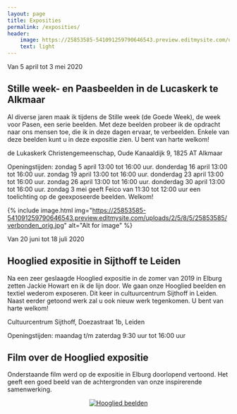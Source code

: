 ```yaml
---
layout: page
title: Exposities
permalink: /exposities/
header:
    image: https://25853585-541091259790646543.preview.editmysite.com/uploads/2/5/8/5/25853585/expositie-4_orig.jpg
    text: light
---
```


Van 5 april tot 3 mei 2020
## Stille week- en Paasbeelden in de Lucaskerk te Alkmaar

Al diverse jaren maak ik tijdens de Stille week (de Goede Week), de week voor Pasen,
een serie beelden. Met deze beelden probeer ik de opdracht naar ons mensen toe, die ik in deze dagen ervaar, te verbeelden. Enkele van deze beelden kunt u in deze expositie zien.
U bent van harte welkom!

de Lukaskerk Christengemeenschap,
Oude Kanaaldijk 9,
1825 AT Alkmaar

Openingstijden:
zondag 5 april 13:00 tot 16:00 uur.
donderdag 16 april 13:00 tot 16:00 uur.
zondag 19 april 13:00 tot 16:00 uur.
donderdag 23 april 13:00 tot 16:00 uur.
zondag 26 april 13:00 tot 16:00 uur.
donderdag 30 april 13:00 tot 16:00 uur.
zondag 3 mei geeft Feico van 11:30 tot 12:00 uur een toelichting op de geexposeerde beelden. Welkom!




{% include image.html img="https://25853585-541091259790646543.preview.editmysite.com/uploads/2/5/8/5/25853585/verbonden_orig.jpg" alt="Alt for image" %}



Van 20 juni tot 18 juli 2020
## Hooglied expositie in Sijthoff te Leiden

Na een zeer geslaagde Hooglied expositie in de zomer van 2019 in Elburg zetten Jackie Howart en ik de lijn door. We gaan onze Hooglied beelden en textiel wederom exposeren.
Dit keer in cultuurcentrum Sijthoff in Leiden.
Naast eerder getoond werk zal u ook nieuw werk tegenkomen.
U bent van harte welkom!

Cultuurcentrum Sijthoff,
Doezastraat 1b,
Leiden

Openingstijden:  maandag t/m zaterdag 9:30 uur tot 16:00 uur   





## Film over de Hooglied expositie

Onderstaande film werd op de expositie in Elburg doorlopend vertoond. Het geeft een goed beeld van de achtergronden van onze inspirerende samenwerking.

<div align="center">
  <a href="https://www.youtube.com/watch?v=1X3LcUwhRTo"><img src="https://imgur.com/ZjdOEKQ.png" alt="Hooglied beelden"></a>
</div>
